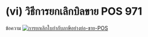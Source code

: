 # (vi)    วิธีการยกเลิกบิลขาย POS  971

ข้อความ [![การยกเลิกใบกำกับภาษีอย่างย่อ-ขาย-POS](http://www.smlaccount.com/manual/wp-content/uploads/2017/11/การยกเลิกใบกำกับภาษีอย่างย่อ-ขาย-POS.jpg)](http://www.smlaccount.com/manual/wp-content/uploads/2017/11/การยกเลิกใบกำกับภาษีอย่างย่อ-ขาย-POS.jpg)  

